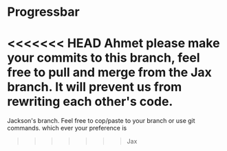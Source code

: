 # Progressbar

<<<<<<< HEAD
Ahmet please make your commits to this branch, feel free to pull and merge from the Jax branch. It will prevent us from rewriting each other's code.
=======
Jackson's branch. Feel free to cop/paste to your branch or use git commands. which ever your preference is
>>>>>>> Jax
